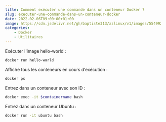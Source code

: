 ```yaml
---
title: Comment exécuter une commande dans un conteneur Docker ?
slug: executer-une-commande-dans-un-conteneur-docker
date: 2022-02-06T09:00:00+01:00
image: https://cdn.jsdelivr.net/gh/baptiste313/azlinux/v1/images/5549926/raw.webp
categories:
    - Docker
    - Utilitaires
--- 
```


Exécuter l'image hello-world :

```bash
docker run hello-world
```

Affiche tous les conteneurs en cours d'exécution :

```bash
docker ps
```

Entrez dans un conteneur avec son ID :

```bash
docker exec -it $containername bash
```

Entrez dans un conteneur Ubuntu :

```bash
docker run -it ubuntu bash
```
